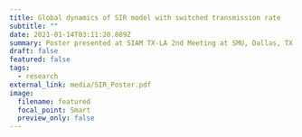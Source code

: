 ```yaml
---
title: Global dynamics of SIR model with switched transmission rate
subtitle: ""
date: 2021-01-14T03:11:20.809Z
summary: Poster presented at SIAM TX-LA 2nd Meeting at SMU, Dallas, TX on Nov 2, 2019
draft: false
featured: false
tags:
  - research
external_link: media/SIR_Poster.pdf
image:
  filename: featured
  focal_point: Smart
  preview_only: false
---
```

